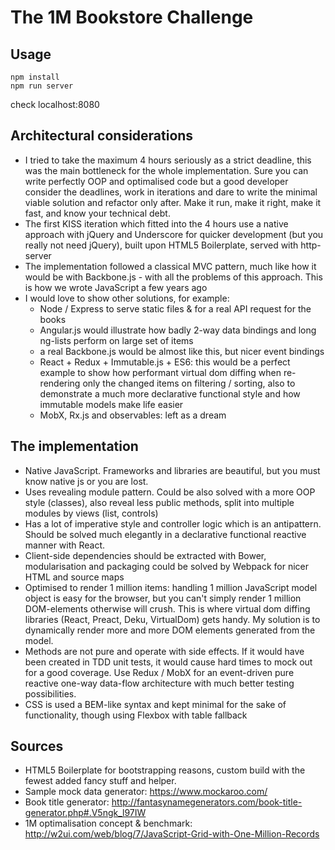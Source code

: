 The 1M Bookstore Challenge
===================

Usage
-------------
```
npm install
npm run server
```
check localhost:8080

Architectural considerations
-------------
- I tried to take the maximum 4 hours seriously as a strict deadline, this was the main bottleneck for the whole implementation. Sure you can write perfectly OOP and optimalised code but a good developer consider the deadlines, work in iterations and dare to write the minimal viable solution and refactor only after. Make it run, make it right, make it fast, and know your technical debt. 
- The first KISS iteration which fitted into the 4 hours use a native approach with jQuery and Underscore for quicker development (but you really not need jQuery), built upon HTML5 Boilerplate, served with http-server
- The implementation followed a classical MVC pattern, much like how it would be with Backbone.js - with all the problems of this approach. This is how we wrote JavaScript a few years ago
- I would love to show other solutions, for example:
	* Node / Express to serve static files & for a real API request for the books
	* Angular.js would illustrate how badly 2-way data bindings and long ng-lists perform on large set of items
	* a real Backbone.js would be almost like this, but nicer event bindings
	* React + Redux + Immutable.js + ES6: this would be a perfect example to show how performant virtual dom diffing when re-rendering only the changed items on filtering / sorting, also to demonstrate a much more declarative functional style and how immutable models make life easier
	* MobX, Rx.js and observables: left as a dream

The implementation
-------------
- Native JavaScript. Frameworks and libraries are beautiful, but you must know native js or you are lost. 
- Uses revealing module pattern. Could be also solved with a more OOP style (classes), also reveal less public methods, split into multiple modules by views (list, controls)
- Has a lot of imperative style and controller logic which is an antipattern. Should be solved much elegantly in a declarative functional reactive manner with React. 
- Client-side dependencies should be extracted with Bower, modularisation and packaging could be solved by Webpack for nicer HTML and source maps
- Optimised to render 1 million items: handling 1 million JavaScript model object is easy for the browser, but you can't simply render 1 million DOM-elements otherwise will crush. This is where virtual dom diffing libraries (React, Preact, Deku, VirtualDom) gets handy. My solution is to dynamically render more and more DOM elements generated from the model.
- Methods are not pure and operate with side effects. If it would have been created in TDD unit tests, it would cause hard times to mock out for a good coverage. Use Redux / MobX for an event-driven pure reactive one-way data-flow architecture with much better testing possibilities. 
- CSS is used a BEM-like syntax and kept minimal for the sake of functionality, though using Flexbox with table fallback
 
Sources
-------------
- HTML5 Boilerplate for bootstrapping reasons, custom build with the fewest added fancy stuff and helper. 
- Sample mock data generator: https://www.mockaroo.com/
- Book title generator: http://fantasynamegenerators.com/book-title-generator.php#.V5ngk_l97IW
- 1M optimalisation concept & benchmark: http://w2ui.com/web/blog/7/JavaScript-Grid-with-One-Million-Records
